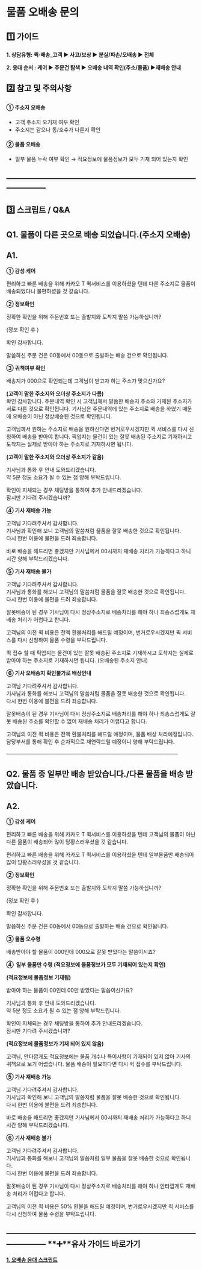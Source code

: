 # 물품 오배송 문의

**1️⃣ 가이드**
-----------

**1. 상담유형: 퀵·배송\_고객 ▶ 사고/보상 ▶ 분실/파손/오배송 ▶ 전체**

**2. 응대 순서 : 케어 ▶ 주문건 탐색 ▶ 오배송 내역 확인(주소/물품) ▶재배송 안내**

**2️⃣ 참고 및 주의사항**
-----------------

#### **① 주소지 오배송**

* 고객 주소지 오기재 여부 확인
* 주소지는 같으나 동/호수가 다른지 확인

#### **② 물품 오배송**

* 일부 물품 누락 여부 확인 → 적요정보에 물품정보가 모두 기재 되어 있는지 확인

**―****―****―****―****―****―****―****―****―****―****―****―****―****―****―****―****―****―****―****―****―****―****―****―****―****―****―****―****―**
-------------------------------------------------------------------------------------------------------------------------------------------------

**3️⃣ 스크립트 / Q&A**
------------------

**Q1. 물품이 다른 곳으로 배송 되었습니다.(주소지 오배송)**
-------------------------------------

**A1.**
-------

**① 감성 케어**

편리하고 빠른 배송을 위해 카카오 T 퀵서비스를 이용하셨을 텐데 다른 주소지로 물품이 배송되었다니 불편하셨을 것 같습니다.

**② 정보확인**

정확한 확인을 위해 주문번호 또는 출발지와 도착지 말씀 가능하십니까?

(정보 확인 후 )

확인 감사합니다.

말씀하신 주문 건은 00동에서 00동으로 출발하는 배송 건으로 확인됩니다.

**③ 귀책여부 확인**

배송지가 000으로 확인되는데 고객님이 받고자 하는 주소가 맞으신가요?

**(고객이 말한 주소지와 오더상 주소지가 다름)**   
확인 감사합니다. 주문내역 확인 시 고객님께서 말씀한 배송지 주소와 기재된 주소지가 서로 다른 것으로 확인됩니다. 기사님은 주문내역에 있는 주소지로 배송을 하였기 때문에 오배송이 아닌 정상배송된 것으로 확인됩니다.

고객님께서 원하는 주소지로 배송을 원하신다면 번거로우시겠지만 퀵 서비스를 다시 신청하여 배송을 받아야 합니다. 픽업지는 물건이 있는 잘못 배송된 주소지로 기재하시고 도착지는 실제로 받아야 하는 주소지로 기재하시면 됩니다.

**(고객이 말한 주소지와 오더상 주소지가 같음)**

기사님과 통화 후 안내 도와드리겠습니다.  
약 5분 정도 소요가 될 수 있는 점 양해 부탁드립니다.

확인이 지체되는 경우 채팅방을 통하여 추가 안내드리겠습니다.  
잠시만 기다려 주시겠습니까?

**④ 기사 재배송 가능**

고객님 기다려주셔서 감사합니다.   
기사님과 확인해 보니 고객님의 말씀처럼 물품을 잘못 배송한 것으로 확인됩니다.   
다시 한번 이용에 불편을 드려 죄송합니다.

바로 배송을 해드리면 좋겠지만 기사님께서 00시까지 재배송 처리가 가능하다고 하니 시간 양해 부탁드리겠습니다.

**⑤ 기사 재배송 불가**

고객님 기다려주셔서 감사합니다.   
기사님과 통화를 해보니 고객님의 말씀처럼 물품을 잘못 배송한 것으로 확인됩니다.   
다시 한번 이용에 불편을 드려 죄송합니다.

잘못배송이 된 경우 기사님이 다시 정상주소지로 배송처리를 해야 하나 죄송스럽게도 재배송 처리가 어렵다고 합니다.

고객님의 이전 퀵 비용은 전액 환불처리를 해드릴 예정이며, 번거로우시겠지만 퀵 서비스를 다시 신청하여 물품 수령을 부탁드립니다.

퀵 접수 할 때 픽업지는 물건이 있는 잘못 배송된 주소지로 기재하시고 도착지는 실제로 받아야 하는 주소지로 기재하시면 됩니다. (오배송된 주소지 안내)

**⑥ 기사 오배송지 확인불가로 배상안내**

고객님 기다려주셔서 감사합니다.   
기사님과 통화를 해보니 고객님의 말씀처럼 물품을 잘못 배송한 것으로 확인됩니다.   
다시 한번 이용에 불편을 드려 죄송합니다.

잘못배송이 된 경우 기사님이 다시 정상주소지로 배송처리를 해야 하나 죄송스럽게도 잘못 배송된 주소를 확인할 수 없어 재배송 처리가 어렵다고 합니다.

고객님의 이전 퀵 비용은 전액 환불처리를 해드릴 예정이며, 물품 배상 처리예정입니다. 담당부서를 통해 확인 후 순차적으로 재연락드릴 예정이니 양해 부탁드립니다.

──────────────────────────────────────────────

**Q2. 물품 중 일부만 배송 받았습니다./다른 물품을 배송 받았습니다.**
-------------------------------------------

**A2.**
-------

**① 감성 케어**

편리하고 빠른 배송을 위해 카카오 T 퀵서비스를 이용하셨을 텐데 고객님의 물품이 아닌 다른 물품이 배송되어 많이 당황스러우셨을 것 같습니다.

편리하고 빠른 배송을 위해 카카오 T 퀵서비스를 이용하셨을 텐데 일부물품만 배송되어 많이 당황스러우셨을 것 같습니다.

**② 정보확인**

정확한 확인을 위해 주문번호 또는 출발지와 도착지 말씀 가능하십니까?

(정보 확인 후 )

확인 감사합니다.

말씀하신 주문 건은 00동에서 00동으로 출발하는 배송 건으로 확인됩니다.

**③ 물품 오수령**

배송받아야 할 물품이 000인데 000으로 잘못 받았다는 말씀이시죠?

**④  일부 물품만 수령 (적요정보에 물품정보가 모두 기재되어 있는지 확인)**

**(적요정보에 물품정보 기재됨)**

받아야 하는 물품이 00인데 00만 받았다는 말씀이신가요?

기사님과 통화 후 안내 도와드리겠습니다.  
약 5분 정도 소요가 될 수 있는 점 양해 부탁드립니다.

확인이 지체되는 경우 채팅방을 통하여 추가 안내드리겠습니다.  
잠시만 기다려 주시겠습니까?

**(적요정보에 물품정보가 기재 되어 있지 않음)**

고객님, 안타깝게도 적요정보에는 물품 개수나 특이사항이 기재되어 있지 않아 기사의 귀책으로 보기 어렵습니다. 물품 배송이 필요하다면 다시 퀵 접수를 부탁드립니다.

**⑤ 기사 재배송 가능**

고객님 기다려주셔서 감사합니다.   
기사님과 확인해 보니 고객님의 말씀처럼 물품을 잘못 배송한 것으로 확인됩니다.   
다시 한번 이용에 불편을 드려 죄송합니다.

바로 배송을 해드리면 좋겠지만 기사님께서 00시까지 재배송 처리가 가능하다고 하니 시간 양해 부탁드리겠습니다.

**⑥ 기사 재배송 불가**

고객님 기다려주셔서 감사합니다.   
기사님과 통화를 해보니 고객님의 말씀처럼 일부 물품을 잘못 배송한 것으로 확인됩니다.   
다시 한번 이용에 불편을 드려 죄송합니다.

잘못배송이 된 경우 기사님이 다시 정상주소지로 배송처리를 해야 하나 안타깝게도 재배송 처리가 어렵다고 합니다.

고객님의 이전 퀵 비용은 50% 환불을 해드릴 예정이며, 번거로우시겠지만 퀵 서비스를 다시 신청하여 물품 수령을 부탁드립니다.

**―****―****―****―****―****―****―****―****―****―****―****―****―****―****―****―****―****―****―****―****―****―****―****―****―****―****―****―****―** **➕****유사 가이드 바로가기**
----------------------------------------------------------------------------------------------------------------------------------------------------------------------

**[1. 오배송 응대 스크립트](https://kakaomobilitysupport.zendesk.com/hc/ko/articles/29881103493785-%EC%98%A4%EB%B0%B0%EC%86%A1-%EC%9D%91%EB%8C%80-%EC%8A%A4%ED%81%AC%EB%A6%BD%ED%8A%B8)**